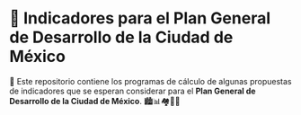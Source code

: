 # 🌆 Indicadores para el Plan General de Desarrollo de la Ciudad de México

📁 Este repositorio contiene los programas de cálculo de algunas propuestas de indicadores que se esperan considerar para el **Plan General de Desarrollo de la Ciudad de México**. 🏙️📊🏘️🏢👥
